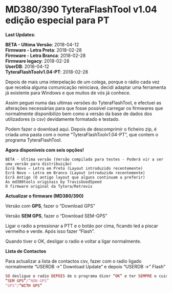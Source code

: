 # MD380/390 TyteraFlashTool v1.04 edição especial para PT

<b>Last Updates</b>:

<b>BETA - Ultima Versão</b>: 2018-04-12
<br>
<b>Firmware - Letra Preta</b>: 2018-02-28
<br>
<b>Firmware - Letra Branca</b>: 2018-02-28
<br>
<b>Firmware legacy</b>: 2018-02-28
<br>
<b>UserDB</b>: 2018-04-12
<br>
<b>TyteraFlashToolv1.04-PT</b>: 2018-02-28



Depois de mais uma interpelação de um colega, porque o rádio cada vez que recebia alguma comunicação reiniciava, decidi adaptar uma ferramenta já existente para Windows e que muitos de vós já conhece.

Assim peguei numa das ultimas versões do TyteraFlashTool, e efectuei as alterações necessárias para que fosse possível carregar os firmwares que normalmente disponibilizo bem como a versão da base de dados dos utilizadores (o csv) devidamente formatado e testado.

Podem fazer o download aqui. Depois de descomprimir o ficheiro zip, é criada uma pasta com o nome “TyteraFlashToolv1.04-PT”, que contem o programa TyteraFlashTool.

<b>Agora disponiveis com seis opções!</b>

    BETA - Ultima versão (Versão compilada para testes - Poderá vir a ser uma versão para distribuição)
    Ecrã Novo – Letra em Preto (Layout introduzido recentemente)
    Ecrã Novo – Letra em Branco (Layout introduzido recentemente)
    Ecrã Antigo (O antigo layout que alguns continuam a preferir)
    As md380tools originais by TravisGoodSpeed
    O firmware original da Tytera/Retrevis


<b>Actualizar o firmware (MD380/390)</b>

Versão com <b>GPS</b>, fazer o “Download GPS”

Versão <b>SEM GPS</b>, fazer o “Download SEM-GPS”

Ligar o radio a pressionar a PTT e o botão por cima, ficando led a piscar vermelho e verde. Após isso fazer “Flash”.

Quando tiver o OK, desligar o radio e voltar a ligar normalmente.


<b>Lista de Contactos</b>

Para actualizar a lista de contactos csv, fazer com o radio ligado normalmente
“USERDB ->” Download Update” e depois “USERDB ->” Flash”

 
```ruby
SO desligue o radio DEPOIS de o programa dizer “OK” e ter SEMPRE o cuidado de escolher a versão
“SEM GPS”/”NON-GPS”
“GPS”/”WITH GPS”
```
